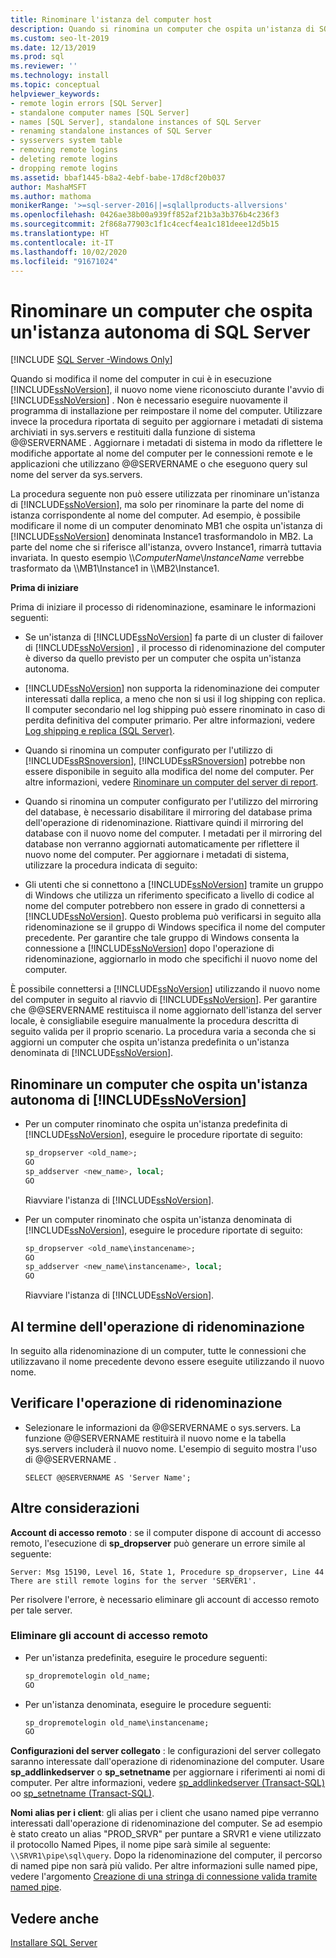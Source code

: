 ```yaml
---
title: Rinominare l'istanza del computer host
description: Quando si rinomina un computer che ospita un'istanza di SQL Server, aggiornare i metadati di sistema archiviati in sys.servers.
ms.custom: seo-lt-2019
ms.date: 12/13/2019
ms.prod: sql
ms.reviewer: ''
ms.technology: install
ms.topic: conceptual
helpviewer_keywords:
- remote login errors [SQL Server]
- standalone computer names [SQL Server]
- names [SQL Server], standalone instances of SQL Server
- renaming standalone instances of SQL Server
- sysservers system table
- removing remote logins
- deleting remote logins
- dropping remote logins
ms.assetid: bbaf1445-b8a2-4ebf-babe-17d8cf20b037
author: MashaMSFT
ms.author: mathoma
monikerRange: '>=sql-server-2016||=sqlallproducts-allversions'
ms.openlocfilehash: 0426ae38b00a939ff852af21b3a3b376b4c236f3
ms.sourcegitcommit: 2f868a77903c1f1c4cecf4ea1c181deee12d5b15
ms.translationtype: HT
ms.contentlocale: it-IT
ms.lasthandoff: 10/02/2020
ms.locfileid: "91671024"
---
```

# <a name="rename-a-computer-that-hosts-a-stand-alone-instance-of-sql-server"></a>Rinominare un computer che ospita un'istanza autonoma di SQL Server

[!INCLUDE [SQL Server -Windows Only](../../includes/applies-to-version/sql-windows-only.md)]

Quando si modifica il nome del computer in cui è in esecuzione [!INCLUDE[ssNoVersion](../../includes/ssnoversion-md.md)], il nuovo nome viene riconosciuto durante l'avvio di [!INCLUDE[ssNoVersion](../../includes/ssnoversion-md.md)] . Non è necessario eseguire nuovamente il programma di installazione per reimpostare il nome del computer. Utilizzare invece la procedura riportata di seguito per aggiornare i metadati di sistema archiviati in sys.servers e restituiti dalla funzione di sistema @@SERVERNAME . Aggiornare i metadati di sistema in modo da riflettere le modifiche apportate al nome del computer per le connessioni remote e le applicazioni che utilizzano @@SERVERNAME o che eseguono query sul nome del server da sys.servers.  
  
La procedura seguente non può essere utilizzata per rinominare un'istanza di [!INCLUDE[ssNoVersion](../../includes/ssnoversion-md.md)], ma solo per rinominare la parte del nome di istanza corrispondente al nome del computer. Ad esempio, è possibile modificare il nome di un computer denominato MB1 che ospita un'istanza di [!INCLUDE[ssNoVersion](../../includes/ssnoversion-md.md)] denominata Instance1 trasformandolo in MB2. La parte del nome che si riferisce all'istanza, ovvero Instance1, rimarrà tuttavia invariata. In questo esempio \\\\*ComputerName*\\*InstanceName* verrebbe trasformato da \\\MB1\Instance1 in \\\MB2\Instance1.  
  
 **Prima di iniziare**  
  
 Prima di iniziare il processo di ridenominazione, esaminare le informazioni seguenti:  
  
-   Se un'istanza di [!INCLUDE[ssNoVersion](../../includes/ssnoversion-md.md)] fa parte di un cluster di failover di [!INCLUDE[ssNoVersion](../../includes/ssnoversion-md.md)] , il processo di ridenominazione del computer è diverso da quello previsto per un computer che ospita un'istanza autonoma.  
  
-   [!INCLUDE[ssNoVersion](../../includes/ssnoversion-md.md)] non supporta la ridenominazione dei computer interessati dalla replica, a meno che non si usi il log shipping con replica. Il computer secondario nel log shipping può essere rinominato in caso di perdita definitiva del computer primario. Per altre informazioni, vedere [Log shipping e replica &#40;SQL Server&#41;](../../database-engine/log-shipping/log-shipping-and-replication-sql-server.md).  
  
-   Quando si rinomina un computer configurato per l'utilizzo di [!INCLUDE[ssRSnoversion](../../includes/ssrsnoversion-md.md)], [!INCLUDE[ssRSnoversion](../../includes/ssrsnoversion-md.md)] potrebbe non essere disponibile in seguito alla modifica del nome del computer. Per altre informazioni, vedere [Rinominare un computer del server di report](../../reporting-services/report-server/rename-a-report-server-computer.md).  
  
-   Quando si rinomina un computer configurato per l'utilizzo del mirroring del database, è necessario disabilitare il mirroring del database prima dell'operazione di ridenominazione. Riattivare quindi il mirroring del database con il nuovo nome del computer. I metadati per il mirroring del database non verranno aggiornati automaticamente per riflettere il nuovo nome del computer. Per aggiornare i metadati di sistema, utilizzare la procedura indicata di seguito:  
  
-   Gli utenti che si connettono a [!INCLUDE[ssNoVersion](../../includes/ssnoversion-md.md)] tramite un gruppo di Windows che utilizza un riferimento specificato a livello di codice al nome del computer potrebbero non essere in grado di connettersi a [!INCLUDE[ssNoVersion](../../includes/ssnoversion-md.md)]. Questo problema può verificarsi in seguito alla ridenominazione se il gruppo di Windows specifica il nome del computer precedente. Per garantire che tale gruppo di Windows consenta la connessione a [!INCLUDE[ssNoVersion](../../includes/ssnoversion-md.md)] dopo l'operazione di ridenominazione, aggiornarlo in modo che specifichi il nuovo nome del computer.  
  
 È possibile connettersi a [!INCLUDE[ssNoVersion](../../includes/ssnoversion-md.md)] utilizzando il nuovo nome del computer in seguito al riavvio di [!INCLUDE[ssNoVersion](../../includes/ssnoversion-md.md)]. Per garantire che @@SERVERNAME restituisca il nome aggiornato dell'istanza del server locale, è consigliabile eseguire manualmente la procedura descritta di seguito valida per il proprio scenario. La procedura varia a seconda che si aggiorni un computer che ospita un'istanza predefinita o un'istanza denominata di [!INCLUDE[ssNoVersion](../../includes/ssnoversion-md.md)].  
  
## <a name="rename-a-computer-that-hosts-a-stand-alone-instance-of-ssnoversion"></a>Rinominare un computer che ospita un'istanza autonoma di [!INCLUDE[ssNoVersion](../../includes/ssnoversion-md.md)]  
  
-   Per un computer rinominato che ospita un'istanza predefinita di [!INCLUDE[ssNoVersion](../../includes/ssnoversion-md.md)], eseguire le procedure riportate di seguito:  
  
    ```sql
    sp_dropserver <old_name>;  
    GO  
    sp_addserver <new_name>, local;  
    GO  
    ```  
  
     Riavviare l'istanza di [!INCLUDE[ssNoVersion](../../includes/ssnoversion-md.md)].  
  
-   Per un computer rinominato che ospita un'istanza denominata di [!INCLUDE[ssNoVersion](../../includes/ssnoversion-md.md)], eseguire le procedure riportate di seguito:  
  
    ```sql
    sp_dropserver <old_name\instancename>;  
    GO  
    sp_addserver <new_name\instancename>, local;  
    GO  
    ```  
  
     Riavviare l'istanza di [!INCLUDE[ssNoVersion](../../includes/ssnoversion-md.md)].  
  
## <a name="after-the-renaming-operation"></a>Al termine dell'operazione di ridenominazione  
 In seguito alla ridenominazione di un computer, tutte le connessioni che utilizzavano il nome precedente devono essere eseguite utilizzando il nuovo nome.  
  
## <a name="verify-renaming-operation"></a>Verificare l'operazione di ridenominazione  
  
-   Selezionare le informazioni da @@SERVERNAME o sys.servers. La funzione @@SERVERNAME restituirà il nuovo nome e la tabella sys.servers includerà il nuovo nome. L'esempio di seguito mostra l'uso di @@SERVERNAME .  
  
    ```  
    SELECT @@SERVERNAME AS 'Server Name';  
    ```  
  
## <a name="additional-considerations"></a>Altre considerazioni  
 **Account di accesso remoto** : se il computer dispone di account di accesso remoto, l'esecuzione di **sp_dropserver** può generare un errore simile al seguente:  
  
 `Server: Msg 15190, Level 16, State 1, Procedure sp_dropserver, Line 44 There are still remote logins for the server 'SERVER1'.`  
  
 Per risolvere l'errore, è necessario eliminare gli account di accesso remoto per tale server.  
  
### <a name="drop-remote-logins"></a>Eliminare gli account di accesso remoto  
  
-   Per un'istanza predefinita, eseguire le procedure seguenti:  
  
    ```sql
    sp_dropremotelogin old_name;  
    GO  
    ```  
  
-   Per un'istanza denominata, eseguire le procedure seguenti:  
  
    ```sql
    sp_dropremotelogin old_name\instancename;  
    GO  
    ```  
  
 **Configurazioni del server collegato** : le configurazioni del server collegato saranno interessate dall'operazione di ridenominazione del computer. Usare **sp_addlinkedserver** o **sp_setnetname** per aggiornare i riferimenti ai nomi di computer. Per altre informazioni, vedere [sp_addlinkedserver &#40;Transact-SQL&#41;](../../relational-databases/system-stored-procedures/sp-addlinkedserver-transact-sql.md) oo [sp_setnetname &#40;Transact-SQL&#41;](../../relational-databases/system-stored-procedures/sp-setnetname-transact-sql.md).  
  
 **Nomi alias per i client**: gli alias per i client che usano named pipe verranno interessati dall'operazione di ridenominazione del computer. Se ad esempio è stato creato un alias "PROD_SRVR" per puntare a SRVR1 e viene utilizzato il protocollo Named Pipes, il nome pipe sarà simile al seguente: `\\SRVR1\pipe\sql\query`. Dopo la ridenominazione del computer, il percorso di named pipe non sarà più valido. Per altre informazioni sulle named pipe, vedere l'argomento [Creazione di una stringa di connessione valida tramite named pipe](/previous-versions/sql/sql-server-2008/ms189307(v=sql.100)).  
  
## <a name="see-also"></a>Vedere anche  
 [Installare SQL Server](../../database-engine/install-windows/install-sql-server.md)  
  
